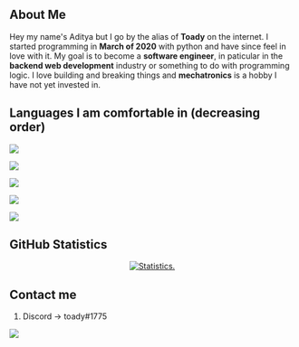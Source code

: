 ## About Me

Hey my name's Aditya but I go by the alias of **Toady** on the internet. I started programming in **March of 2020** with python and have since feel in love with it.
My goal is to become a **software engineer**, in paticular in the **backend web development** industry or something to do with programming logic.
I love building and breaking things and **mechatronics** is a hobby I have not yet invested in.

## Languages I am comfortable in (decreasing order)

<a href= "https://en.wikipedia.org/wiki/Python_(programming_language)"><img src= "https://img.shields.io/badge/python-00599C?style=for-the-badge&logo=python&logoColor=white"></a>

<a href= "https://en.wikipedia.org/wiki/JavaScript"><img src= "https://img.shields.io/badge/JavaScript-00599C?style=for-the-badge&logo=javascript&logoColor=white"></a>

<a href= "https://en.wikipedia.org/wiki/C%2B%2B"><img src= "https://img.shields.io/badge/C%2B%2B-00599C?style=for-the-badge&logo=c%2B%2B&logoColor=white"></a>

<a href= "https://en.wikipedia.org/wiki/Rust_(programming_language)"><img src= "https://img.shields.io/badge/Rust-00599C?style=for-the-badge&logo=rust&logoColor=white"></a>
  
<a href= "https://en.wikipedia.org/wiki/Go_(programming_language)"><img src= "https://img.shields.io/badge/Go-00599C?style=for-the-badge&logo=go&logoColor=white"></a>

## GitHub Statistics

<p align=center>
<a href="https://github.com/Reverend-Toady">
  <img align="center" src="https://github-readme-stats.vercel.app/api?username=Reverend-Toady&show_icons=true&include_all_commits=true&count_private=true$show_icons=true&theme=tokyonight&hide_border=true" alt="Statistics." />
</a>
</p>

## Contact me

1. Discord -> toady#1775

![](https://komarev.com/ghpvc/?username=Reverend-Toady&color=24283b&style=flat&label=profile+views)

